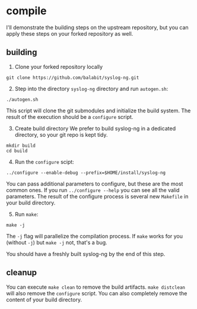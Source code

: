 # compile

I'll demonstrate the building steps on the upstream repository, but you can apply these steps
on your forked repository as well.

## building

1. Clone your forked repository locally

 ```
git clone https://github.com/balabit/syslog-ng.git
```

2. Step into the directory `syslog-ng` directory and run `autogen.sh`:

 ```
./autogen.sh
```

 This script will clone the git submodules and initialize the build system. The
result of the execution should be a `configure` script.

3. Create build directory
We prefer to build syslog-ng in a dedicated directory, so your git repo is kept
tidy.

 ```
mkdir build
cd build
```

4. Run the `configure` scipt:

 ```
../configure --enable-debug --prefix=$HOME/install/syslog-ng
```

 You can pass additional parameters to configure, but these are the most common ones.
If you run `../configure --help` you can see all the valid parameters.
The result of the configure process is several new `Makefile` in your build directory.

5. Run `make`:

 ```
make -j
```

 The `-j` flag will parallelize the compilation process. If `make` works for you (without `-j`)
but `make -j` not, that's a bug.

You should have a freshly built syslog-ng by the end of this step.

## cleanup

 You can execute `make clean` to remove the build artifacts. `make distclean` will also
remove the `configure` script. You can also completely remove the content of your build directory.
